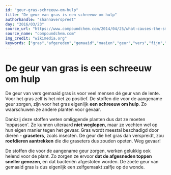 ```yaml
---
id: "geur-gras-schreeuw-om-hulp"
title: "De geur van gras is een schreeuw om hulp"
authorhandle: "shannaverspreet"
day: "2016/03/23"
source_url: "https://www.compoundchem.com/2014/04/25/what-causes-the-smell-of-fresh-cut-grass/"
source_name: "compoundchem.com"
img_credit: "wikimedia.org"
keywords: ["gras","afgereden","gemaaid","maaien","geur","vers","fijn","waarom","reuk","ruikt","ruiken"]
---
```

# De geur van gras is een schreeuw om hulp
De geur van vers gemaaid gras is voor veel mensen dé geur van de lente. Voor het gras zelf is het niet zo positief. De stoffen die voor de aangename geur zorgen, zijn voor het gras eigenlijk **een schreeuw om hulp**. Zo waarschuwen ze andere planten voor gevaar.

Dankzij deze stoffen weten omliggende planten dus dat ze moeten 'oppassen'. Ze kunnen uiteraard **niet weglopen**, maar ze vechten wel op hun eigen manier tegen het gevaar. Gras wordt meestal beschadigd door dieren - **graseters**, zoals insecten. De geur die het gras dan verspreidt, zou **roofdieren aantrekken** die die graseters dus zouden opeten. Weg gevaar!

De stoffen die voor de aangename geur zorgen, werken gelukkig ook helend voor de plant. Zo zorgen ze ervoor **dat de afgesneden toppen sneller genezen**, en dat bacteriën afgestoten worden. De zoete geur van gemaaid gras is dus eigenlijk een zelfgemaakt zalfje op de wonde.